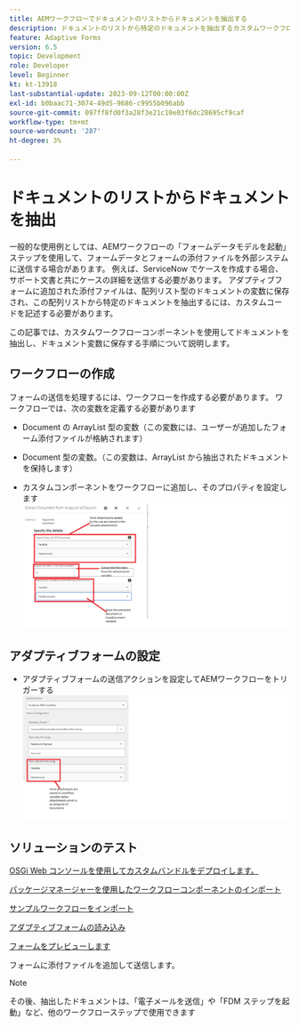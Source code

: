 ```yaml
---
title: AEMワークフローでドキュメントのリストからドキュメントを抽出する
description: ドキュメントのリストから特定のドキュメントを抽出するカスタムワークフローコンポーネント
feature: Adaptive Forms
version: 6.5
topic: Development
role: Developer
level: Beginner
kt: kt-13918
last-substantial-update: 2023-09-12T00:00:00Z
exl-id: b0baac71-3074-49d5-9686-c9955b096abb
source-git-commit: 097ff8fd0f3a28f3e21c10e03f6dc28695cf9caf
workflow-type: tm+mt
source-wordcount: '287'
ht-degree: 3%

---
```


# ドキュメントのリストからドキュメントを抽出

一般的な使用例としては、AEMワークフローの「フォームデータモデルを起動」ステップを使用して、フォームデータとフォームの添付ファイルを外部システムに送信する場合があります。 例えば、ServiceNow でケースを作成する場合、サポート文書と共にケースの詳細を送信する必要があります。 アダプティブフォームに追加された添付ファイルは、配列リスト型のドキュメントの変数に保存され、この配列リストから特定のドキュメントを抽出するには、カスタムコードを記述する必要があります。

この記事では、カスタムワークフローコンポーネントを使用してドキュメントを抽出し、ドキュメント変数に保存する手順について説明します。

## ワークフローの作成

フォームの送信を処理するには、ワークフローを作成する必要があります。 ワークフローでは、次の変数を定義する必要があります

* Document の ArrayList 型の変数（この変数には、ユーザーが追加したフォーム添付ファイルが格納されます）
* Document 型の変数。（この変数は、ArrayList から抽出されたドキュメントを保持します）

* カスタムコンポーネントをワークフローに追加し、そのプロパティを設定します
  ![extract-item-workflow](assets/extract-document-array-list.png)

## アダプティブフォームの設定

* アダプティブフォームの送信アクションを設定してAEMワークフローをトリガーする
  ![submit-action](assets/store-attachments.png)

## ソリューションのテスト

[OSGi Web コンソールを使用してカスタムバンドルをデプロイします。](assets/ExtractItemsFromArray.core-1.0.0-SNAPSHOT.jar)

[パッケージマネージャーを使用したワークフローコンポーネントのインポート](assets/Extract-item-from-documents-list.zip)

[サンプルワークフローをインポート](assets/extract-item-sample-workflow.zip)

[アダプティブフォームの読み込み](assets/test-attachment-extractions-adaptive-form.zip)

[フォームをプレビューします](http://localhost:4502/content/dam/formsanddocuments/testattachmentsextractions/jcr:content?wcmmode=disabled)

フォームに添付ファイルを追加して送信します。

>[!NOTE]
>
>その後、抽出したドキュメントは、「電子メールを送信」や「FDM ステップを起動」など、他のワークフローステップで使用できます
